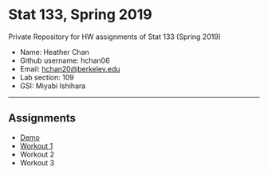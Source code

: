 # Stat 133, Spring 2019

Private Repository for HW assignments of Stat 133 (Spring 2019)

- Name: Heather Chan
- Github username: hchan06
- Email: hchan20@berkeley.edu
- Lab section: 109
- GSI: Miyabi Ishihara

-----

## Assignments

- [Demo](demo)
- [Workout 1](workout1)
- Workout 2
- Workout 3


